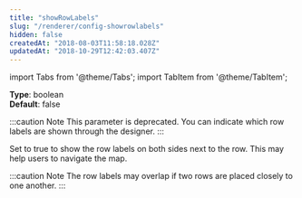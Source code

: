 ```yaml
---
title: "showRowLabels"
slug: "/renderer/config-showrowlabels"
hidden: false
createdAt: "2018-08-03T11:58:18.028Z"
updatedAt: "2018-10-29T12:42:03.407Z"
---
```


import Tabs from '@theme/Tabs';
import TabItem from '@theme/TabItem';

**Type**: boolean  
**Default**: false  

:::caution Note
This parameter is deprecated. You can indicate which row labels are shown through the designer.
:::

Set to true to show the row labels on both sides next to the row. This may help users to navigate the map. 

:::caution Note
The row labels may overlap if two rows are placed closely to one another.
:::

